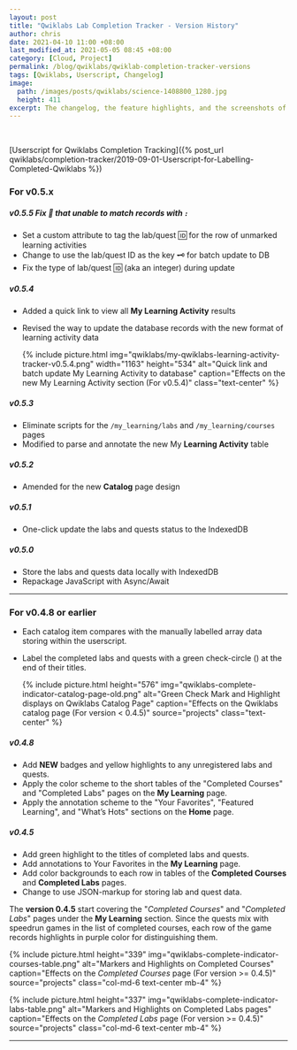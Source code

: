 ```yaml
---
layout: post
title: "Qwiklabs Lab Completion Tracker - Version History"
author: chris
date: 2021-04-10 11:00 +08:00
last_modified_at: 2021-05-05 08:45 +08:00
category: [Cloud, Project]
permalink: /blog/qwiklabs/qwiklab-completion-tracker-versions
tags: [Qwiklabs, Userscript, Changelog]
image: 
  path: /images/posts/qwiklabs/science-1408800_1280.jpg
  height: 411
excerpt: The changelog, the feature highlights, and the screenshots of the previous versions of the "Qwiklabs Lab Completion Tracker".
---
```


<br>

<amp-img src="https://img.shields.io/github/v/release/chriskyfung/qwiklabs-completed-labs-tracker" width="94" height="20" alt="GitHub release (latest by date)"></amp-img>
<amp-img src="https://img.shields.io/badge/License-GPLv3-blue.svg" width="96" height="20" alt="License: GPL v3"></amp-img>
<amp-img src="https://img.shields.io/github/issues-raw/chriskyfung/qwiklabs-completed-labs-tracker" width="92" height="20" alt="GitHub issues"></amp-img>

<i class='fas fa-chevron-circle-left'></i> [Userscript for Qwiklabs Completion Tracking]({% post_url qwiklabs/completion-tracker/2019-09-01-Userscript-for-Labelling-Completed-Qwiklabs %})

### For v0.5.x

<a href="https://github.com/chriskyfung/qwiklabs-completed-labs-tracker/raw/master/qwiklabs-explorer.user.js" style="box-shadow: none" rel="noopener" target="_blank"><amp-img src="https://img.shields.io/badge/-Install%20Script-brightgreen?color=green&logo=tampermonkey&style=for-the-badge" width="152" height="28" alt="Install Script with Tampermonkey"></amp-img></a>

##### v0.5.5 Fix 🐛 that unable to match records with `: `

- Set a custom attribute to tag the lab/quest 🆔 for the row of unmarked learning activities
- Change to use the lab/quest ID as the key 🗝 for batch update to DB
- Fix the type of lab/quest 🆔 (aka an integer) during update

##### v0.5.4

- Added a quick link to view all **My Learning Activity** results
- Revised the way to update the database records with the new format of learning activity data

   {% include picture.html img="qwiklabs/my-qwiklabs-learning-activity-tracker-v0.5.4.png" width="1163" height="534" alt="Quick link and batch update My Learning Activity to database" caption="Effects on the new My Learning Activity section (For v0.5.4)" class="text-center" %}

##### v0.5.3

- Eliminate scripts for the `/my_learning/labs` and `/my_learning/courses` pages
- Modified to parse and annotate the new My **Learning Activity** table

##### v0.5.2

- Amended for the new **Catalog** page design
##### v0.5.1 

- One-click update the labs and quests status to the IndexedDB

##### v0.5.0

- Store the labs and quests data locally with IndexedDB
- Repackage JavaScript with Async/Await

* * *
### For v0.4.8 or earlier

- Each catalog item compares with the manually labelled array data storing within the userscript.
- Label the completed labs and quests with a green check-circle (<i class="fa fa-check-circle" style="color:green"></i>) at the end of their titles.

   {% include picture.html height="576"
      img="qwiklabs-complete-indicator-catalog-page-old.png" alt="Green Check Mark and Highlight displays on Qwiklabs Catalog Page" caption="Effects on the Qwiklabs catalog page (For version < 0.4.5)" source="projects" class="text-center" %}

##### v0.4.8

- Add **NEW** badges and yellow highlights to any unregistered labs and quests.
- Apply the color scheme to the short tables of the "Completed Courses" and "Completed Labs" pages on the **My Learning** page.
- Apply the annotation scheme to the "Your Favorites", "Featured Learning", and "What’s Hots" sections on the **Home** page.

##### v0.4.5

- Add green highlight to the titles of completed labs and quests.
- Add annotations to Your Favorites in the **My Learning** page.
- Add color backgrounds to each row in tables of the **Completed Courses** and **Completed Labs** pages.
- Change to use JSON-markup for storing lab and quest data.

The **version 0.4.5** start covering the "*Completed Courses*" and "*Completed Labs*" pages under the **My Learning** section. Since the quests mix with speedrun games in the list of completed courses, each row of the game records highlights in purple color for distinguishing them.

<div class="row">

   {% include picture.html height="339"
   img="qwiklabs-complete-indicator-courses-table.png" alt="Markers and Highlights on Completed Courses" caption="Effects on the <i>Completed Courses</i> page (For version >= 0.4.5)" source="projects" class="col-md-6 text-center mb-4" %}

   {% include picture.html height="337"
   img="qwiklabs-complete-indicator-labs-table.png" alt="Markers and Highlights on Completed Labs pages" caption="Effects on the <i>Completed Labs</i> page (For version >= 0.4.5)" source="projects" class="col-md-6 text-center mb-4" %}

</div>

* * *
